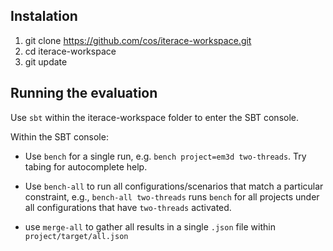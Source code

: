 
## Instalation

1. git clone https://github.com/cos/iterace-workspace.git
2. cd iterace-workspace
3. git update

## Running the evaluation

Use `sbt` within the iterace-workspace folder to enter the SBT console.

Within the SBT console:

* Use `bench` for a single run, e.g. `bench project=em3d two-threads`. Try tabing for autocomplete help.
 
* Use `bench-all` to run all configurations/scenarios that match a particular constraint, e.g., `bench-all two-threads` runs `bench` for all projects under all configurations that have `two-threads` activated. 

* use `merge-all` to gather all results in a single `.json` file within `project/target/all.json`
